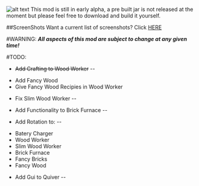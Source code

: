 ![alt text](http://mc3.totallyminecraft.com/superblocks/logo.png "Super Blocks temp-logo")
This mod is still in early alpha, a pre built jar is not released at the moment but please feel free to download and build it yourself.

##ScreenShots
Want a current list of screenshots? Click [HERE](http://mc3.totallyminecraft.com/superblocks/screens "Screen Shots")

#WARNING:
**_All aspects of this mod are subject to change at any given time!_**

#TODO:
+ ~~Add Crafting to Wood Worker~~
--

* Add Fancy Wood
* Give Fancy Wood Recipies in Wood Worker
+ Fix Slim Wood Worker
--

+ Add Functionality to Brick Furnace
--

+ Add Rotation to:
--

* Batery Charger
* Wood Worker
* Slim Wood Worker
* Brick Furnace
* Fancy Bricks
* Fancy Wood
+ Add Gui to Quiver
--
